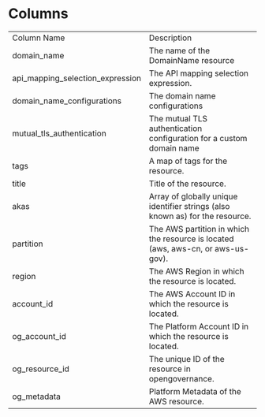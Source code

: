 # Columns  

<table>
	<tr><td>Column Name</td><td>Description</td></tr>
	<tr><td>domain_name</td><td>The name of the DomainName resource</td></tr>
	<tr><td>api_mapping_selection_expression</td><td>The API mapping selection expression.</td></tr>
	<tr><td>domain_name_configurations</td><td>The domain name configurations</td></tr>
	<tr><td>mutual_tls_authentication</td><td>The mutual TLS authentication configuration for a custom domain name</td></tr>
	<tr><td>tags</td><td>A map of tags for the resource.</td></tr>
	<tr><td>title</td><td>Title of the resource.</td></tr>
	<tr><td>akas</td><td>Array of globally unique identifier strings (also known as) for the resource.</td></tr>
	<tr><td>partition</td><td>The AWS partition in which the resource is located (aws, aws-cn, or aws-us-gov).</td></tr>
	<tr><td>region</td><td>The AWS Region in which the resource is located.</td></tr>
	<tr><td>account_id</td><td>The AWS Account ID in which the resource is located.</td></tr>
	<tr><td>og_account_id</td><td>The Platform Account ID in which the resource is located.</td></tr>
	<tr><td>og_resource_id</td><td>The unique ID of the resource in opengovernance.</td></tr>
	<tr><td>og_metadata</td><td>Platform Metadata of the AWS resource.</td></tr>
</table>